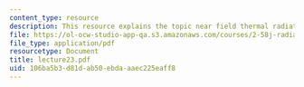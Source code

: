 ```yaml
---
content_type: resource
description: This resource explains the topic near field thermal radiation.
file: https://ol-ocw-studio-app-qa.s3.amazonaws.com/courses/2-58j-radiative-transfer-spring-2006/106ba5b3d81dab50ebdaaaec225eaff8_lecture23.pdf
file_type: application/pdf
resourcetype: Document
title: lecture23.pdf
uid: 106ba5b3-d81d-ab50-ebda-aaec225eaff8
---
```

